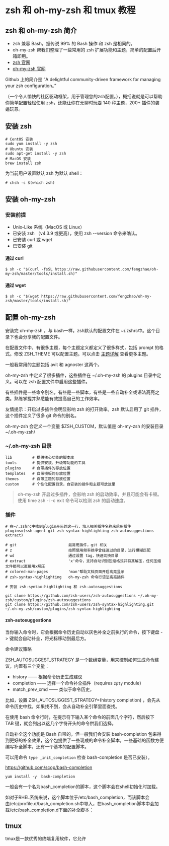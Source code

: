 # zsh 和 oh-my-zsh 和 tmux 教程



## zsh 和 oh-my-zsh 简介

- zsh 兼容 Bash，据传说 99% 的 Bash 操作 和 zsh 是相同的。
- oh-my-zsh 帮我们整理了一些常用的 zsh 扩展功能和主题，简单的配置后开箱即用。
- [zsh 官网](http://www.zsh.org/)
- [oh-my-zsh 官网](https://github.com/robbyrussell/oh-my-zsh) 

Github 上的简介是 ”A delightful community-driven framework for managing your zsh configuration。”

（一个令人愉快的社区驱动框架，用于管理您的zsh配置。），概括说就是可以帮助你简单配置轻松使用 zsh，还能让你在无聊时玩耍 140 种主题，200+ 插件的装逼玩意。

## 安装 zsh

```shell
# CentOS 安装 
sudo yum install -y zsh
# Ubuntu 安装 
sudo apt-get install -y zsh
# MacOS 安装
brew install zsh 
```



为当前用户设置默认 zsh 为默认 shell：

``` shell
# chsh -s $(which zsh)
```
## 安装 oh-my-zsh

### 安装前提

- Unix-Like 系统（MacOS 或 Linux）
- 已安装 zsh （v4.3.9 或更高），使用 zsh --version 命令来确认。
- 已安装 curl 或 wget 
- 已安装 git

#### 通过 curl

``` shell 
$ sh -c "$(curl -fsSL https://raw.githubusercontent.com/fengzhao/oh-my-zsh/master/tools/install.sh)"
```

#### 通过 wget

``` shell 
$ sh -c "$(wget https://raw.githubusercontent.com/fengzhao/oh-my-zsh/master/tools/install.sh)"
```



## 配置 oh-my-zsh

安装完 oh-my-zsh 。与 bash一样，zsh默认的配置文件在 ~/.zshrc中。这个目录下也会分享我的配置文件。

在配置文件中，有很多主题，每个主题定义都定义了很多样式，包括 prompt 的格式。修改 ZSH_THEME 可以配置主题。可以点击 [主题详解](https://github.com/robbyrussell/oh-my-zsh/wiki/External-themes) 查看更多主题。

一般我常用的主题包括 avit 和 agnoster 这两个。

oh-my-zsh 中定义了很多插件，这些插件在 ~/.oh-my-zsh 的 plugins 目录中定义。可以在 zsh 配置文件中启用这些插件。

有些插件是一些命令别名，有些是一些脚本，有些是一些自动补全或语法高亮之类。熟练掌握并熟悉能有效提高自己的工作效率。

友情提示：开启过多插件会明显影响 zsh 的打开效率。zsh 默认启用了 git 插件，这个插件定义了很多 git 命令的别名。



oh-my-zsh 会定义一个变量 $ZSH_CUSTOM，默认值是 oh-my-zsh 的安装目录 ~/.oh-my-zsh/ 



### ~/.oh-my-zsh 目录
```shell
lib         # 提供核心功能的脚本库
tools       # 提供安装、升级等功能的工具
plugins     # 自带插件的存放位置
templates   # 自带模板的存放位置
themes      # 自带主题的存放位置
custom      # 个性化配置目录，自安装的插件和主题可放这里
```

> oh-my-zsh 开启过多插件，会影响 zsh 的启动效率，并且可能会有卡顿。使用 time zsh -i -c exit 命令可以检测 zsh 的启动速度。


### 插件
```shell
# 在~/.zshrc中找到plugin开头的这一行，填入相关插件名称来启用插件 
plugins=(ssh-agent git zsh-syntax-highlighting zsh-autosuggestions extract) 

# git                       最常用插件，git 相关
# z                         按照使用频率排序曾经进过的目录，进行模糊匹配
# wd                        通过设置 tag，快速切换目录
# extract                   'x'命令，支持自动识别压缩格式并将其解压，任何压缩文件都可以直接用x解压
# colored-man-pages         'man'帮助文档页面开启高亮显示
# zsh-syntax-highlighting   oh-my-zsh 命令行语法高亮插件

# 安装 zsh-syntax-highlighting 和 zsh-autosuggestions

git clone https://github.com/zsh-users/zsh-autosuggestions ~/.oh-my-zsh/custom/plugins/zsh-autosuggestions
git clone https://github.com/zsh-users/zsh-syntax-highlighting.git ~/.oh-my-zsh/custom/plugins/zsh-syntax-highlighting
```



#### zsh-autosuggestions

当你输入命令时，它会根据命令历史自动以灰色补全之前执行的命令，按下键盘 -> 键就会自动补全，将光标移动到最后方。



命令建议策略

ZSH_AUTOSUGGEST_STRATEGY 是一个数组变量，用来控制如何生成命令建议，内置有三个变量：

- history —— 根据命令历史生成建议
- completion —— 选择一个命令补全插件（requires `zpty` module）
- match_prev_cmd —— 类似于命令历史，

比如，设置 ZSH_AUTOSUGGEST_STRATEGY=(history completion) ，会先从命令历史中找，如果找不到，会从自动补全引擎里面查找。





在使用 bash 命令行时，在提示符下输入某个命令的前面几个字符，然后按下 TAB 键，就会列出以这几个字符开头的命令供我们选择。

自动补全这个功能是 Bash 自带的，但一般我们会安装 bash-completion 包来得到更好的补全效果，这个包提供了一些现成的命令补全脚本，一些基础的函数方便编写补全脚本，还有一个基本的配置脚本。

可以用命令 `type _init_completion` 检查 bash-completion 是否已安装）。



https://github.com/scop/bash-completion

```shell
yum install -y  bash-completion
```



一般会有一个名为bash_completion的脚本，这个脚本会在shell初始化时加载。

如对于RHEL系统来说，这个脚本位于/etc/bash_completion，而该脚本会由/etc/profile.d/bash_completion.sh中导入，在bash_completion脚本中会加载/etc/bash_completion.d下面的补全脚本：


## tmux

tmux是一款优秀的终端复用软件，它允许


